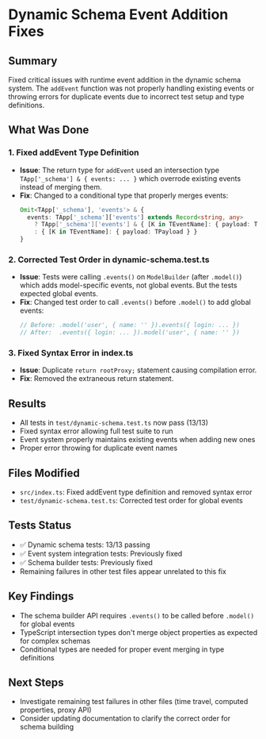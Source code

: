 # Dynamic Schema Event Addition Fixes

## Summary
Fixed critical issues with runtime event addition in the dynamic schema system. The `addEvent` function was not properly handling existing events or throwing errors for duplicate events due to incorrect test setup and type definitions.

## What Was Done

### 1. Fixed addEvent Type Definition
- **Issue**: The return type for `addEvent` used an intersection type `TApp['_schema'] & { events: ... }` which overrode existing events instead of merging them.
- **Fix**: Changed to a conditional type that properly merges events:
  ```typescript
  Omit<TApp['_schema'], 'events'> & {
    events: TApp['_schema']['events'] extends Record<string, any>
      ? TApp['_schema']['events'] & { [K in TEventName]: { payload: TPayload } }
      : { [K in TEventName]: { payload: TPayload } }
  }
  ```

### 2. Corrected Test Order in dynamic-schema.test.ts
- **Issue**: Tests were calling `.events()` on `ModelBuilder` (after `.model()`) which adds model-specific events, not global events. But the tests expected global events.
- **Fix**: Changed test order to call `.events()` before `.model()` to add global events:
  ```typescript
  // Before: .model('user', { name: '' }).events({ login: ... })
  // After:  .events({ login: ... }).model('user', { name: '' })
  ```

### 3. Fixed Syntax Error in index.ts
- **Issue**: Duplicate `return rootProxy;` statement causing compilation error.
- **Fix**: Removed the extraneous return statement.

## Results
- All tests in `test/dynamic-schema.test.ts` now pass (13/13)
- Fixed syntax error allowing full test suite to run
- Event system properly maintains existing events when adding new ones
- Proper error throwing for duplicate event names

## Files Modified
- `src/index.ts`: Fixed addEvent type definition and removed syntax error
- `test/dynamic-schema.test.ts`: Corrected test order for global events

## Tests Status
- ✅ Dynamic schema tests: 13/13 passing
- ✅ Event system integration tests: Previously fixed
- ✅ Schema builder tests: Previously fixed
- Remaining failures in other test files appear unrelated to this fix

## Key Findings
- The schema builder API requires `.events()` to be called before `.model()` for global events
- TypeScript intersection types don't merge object properties as expected for complex schemas
- Conditional types are needed for proper event merging in type definitions

## Next Steps
- Investigate remaining test failures in other files (time travel, computed properties, proxy API)
- Consider updating documentation to clarify the correct order for schema building